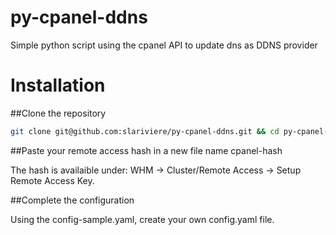 py-cpanel-ddns
==============

Simple python script using the cpanel API to update dns as DDNS provider

# Installation

##Clone the repository

```bash
git clone git@github.com:slariviere/py-cpanel-ddns.git && cd py-cpanel-ddns
```

##Paste your remote access hash in a new file name cpanel-hash

The hash is availaible under:
WHM -> Cluster/Remote Access -> Setup Remote Access Key. 

##Complete the configuration

Using the config-sample.yaml, create your own config.yaml file.
